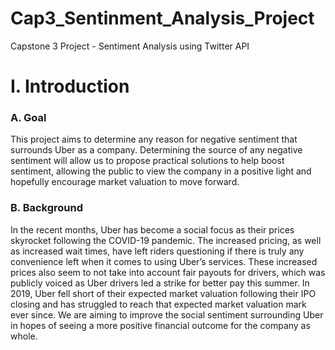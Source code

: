 # Cap3_Sentinment_Analysis_Project
Capstone 3 Project - Sentiment Analysis using Twitter API 

# I. Introduction
### A. Goal 
This project aims to determine any reason for negative sentiment that surrounds Uber as a company. Determining the source of any negative sentiment will allow us to propose practical solutions to help boost sentiment, allowing the public to view the company in a positive light and hopefully encourage market valuation to move forward.

### B. Background 
In the recent months, Uber has become a social focus as their prices skyrocket following the COVID-19 pandemic. The increased pricing, as well as increased wait times, have left riders questioning if there is truly any convenience left when it comes to using Uber’s services. These increased prices also seem to not take into account fair payouts for drivers, which was publicly voiced as Uber drivers led a strike for better pay this summer. In 2019, Uber fell short of their expected market valuation following their IPO closing and has struggled to reach that expected market valuation mark ever since. We are aiming to improve the social sentiment surrounding Uber in hopes of seeing a more positive financial outcome for the company as whole.



